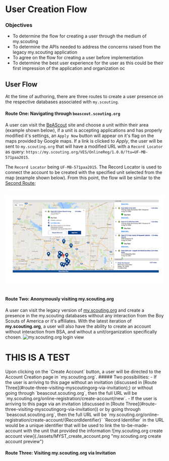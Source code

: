 # User Creation Flow

### Objectives
- To determine the flow for creating a user through the medium of my.scouting
- To determine the APIs needed to address the concerns raised from the legacy my.scouting 
application
- To agree on the flow for creating a user before implementation
- To determine the best user experience for the user as this could be their first impression of 
the application and organization
oc

## User Flow
At the time of authoring, there are three routes to create a user presence on the 
respective databases associated with `my.scouting`.
#### Route One: Navigating through `beascout.scouting.org`
A user can visit the [BeAScout](https://beascout.scouting.org/BeAScoutMap.aspx) site and choose
a unit within their area (example shown below), if a unit is accepting applications and has 
properly modified it's settings, an `Apply Now` button will appear on it's flag on the maps provided 
by Google maps. If a link is clicked to _Apply_, the user will be sent to `my.scouting.org` that 
will have a modified URL with a `Record Locator` as query: `https://my.scouting.org/VES/OnlineReg/1.0.0/?tu=UF-MB-571paa2015`.

The `Record Locator` being `UF-MB-571paa2015`. 
The Record Locator is used to connect the account to be created with the specified unit selected from the map (example shown below).
From this point, the flow will be similar to the [Second Route](#route-two-anonymously-visiting-myscoutingorg);
</br>
</br>

![beascout.scouting.org map view](./assets/beascoutmap.png "beascout.scouting.org preview")
</br>
</br>

#### Route Two: Anonymously visiting my.scouting.org
A user can visit the legacy version of [my.scouting.org](https://my.scouting.org) and create a 
presence in the my.scouting databases without any interaction from the Boy Scouts of America or it's affiliates.
With the latest iteration of **my.scouting.org**, a user will also have the ability to create an 
account without interaction from BSA, and without a unit/organization specifically chosen.
![my.scouting.org login view](./assets/MYST_landing.png "my.scouting.org 
landing preview")
<h1>THIS IS A TEST</h1>
Upon clicking on the `Create Account` button, a user will be directed to the Account Creation 
page in `my.scouting.org`. 
##### Two possibilities:
- If the user is arriving to this page without an invitation (discussed 
in [Route Three](#route-three-visiting-myscoutingorg-via-invitation);) or without going through 
`beascout.scouting.org`, then the full URL will be `my.scouting.org/online-registration/create-account/new`.
- If the user is arriving to this page via an invitation (discussed 
in [Route Three](#route-three-visiting-myscoutingorg-via-invitation)) or by going through 
`beascout.scouting.org`, then the full URL will be `my.scouting.org/online-registration/create-account/{RecordIdentifier}`
`Record Identifier` in the URL would be a unique identifier that will be used to link the 
to-be-made-account with the unit that provided the information
![my.scouting.org create account view](./assets/MYST_create_account.png "my.scouting.org 
create account preview")

#### Route Three: Visiting my.scouting.org via Invitation










